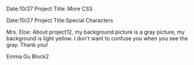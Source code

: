 Date:10/27
Project Title: More CSS

Date:10/27
Project Title:Special Characters

Mrs. Eloe: About project12, my background picture is a gray picture, my background is light yellow. I don't want to confuse you when you see the gray. Thank you!

Emma Gu Block2

